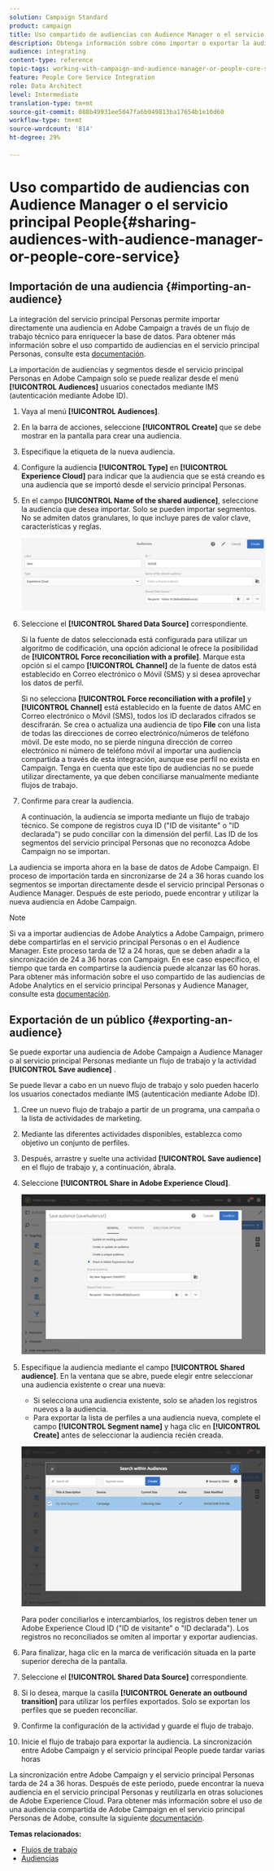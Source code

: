 ```yaml
---
solution: Campaign Standard
product: campaign
title: Uso compartido de audiencias con Audience Manager o el servicio principal People
description: Obtenga información sobre cómo importar o exportar la audiencia dentro de las distintas soluciones de Adobe Experience Cloud.
audience: integrating
content-type: reference
topic-tags: working-with-campaign-and-audience-manager-or-people-core-service
feature: People Core Service Integration
role: Data Architect
level: Intermediate
translation-type: tm+mt
source-git-commit: 088b49931ee5047fa6b949813ba17654b1e10d60
workflow-type: tm+mt
source-wordcount: '814'
ht-degree: 29%

---
```



# Uso compartido de audiencias con Audience Manager o el servicio principal People{#sharing-audiences-with-audience-manager-or-people-core-service}

## Importación de una audiencia {#importing-an-audience}

La integración del servicio principal Personas permite importar directamente una audiencia en Adobe Campaign a través de un flujo de trabajo técnico para enriquecer la base de datos. Para obtener más información sobre el uso compartido de audiencias en el servicio principal Personas, consulte esta [documentación](https://docs.adobe.com/content/help/es-ES/analytics/components/segmentation/segmentation-workflow/seg-publish.html).

La importación de audiencias y segmentos desde el servicio principal Personas en Adobe Campaign solo se puede realizar desde el menú **[!UICONTROL Audiences]** usuarios conectados mediante IMS (autenticación mediante Adobe ID).

1. Vaya al menú **[!UICONTROL Audiences]**.
1. En la barra de acciones, seleccione **[!UICONTROL Create]** que se debe mostrar en la pantalla para crear una audiencia.
1. Especifique la etiqueta de la nueva audiencia.
1. Configure la audiencia **[!UICONTROL Type]** en **[!UICONTROL Experience Cloud]** para indicar que la audiencia que se está creando es una audiencia que se importó desde el servicio principal Personas.
1. En el campo **[!UICONTROL Name of the shared audience]**, seleccione la audiencia que desea importar. Solo se pueden importar segmentos. No se admiten datos granulares, lo que incluye pares de valor clave, características y reglas.

   ![](assets/aam_import_audience.png)

1. Seleccione el **[!UICONTROL Shared Data Source]** correspondiente.

   Si la fuente de datos seleccionada está configurada para utilizar un algoritmo de codificación, una opción adicional le ofrece la posibilidad de **[!UICONTROL Force reconciliation with a profile]**. Marque esta opción si el campo **[!UICONTROL Channel]** de la fuente de datos está establecido en Correo electrónico o Móvil (SMS) y si desea aprovechar los datos de perfil.

   Si no selecciona **[!UICONTROL Force reconciliation with a profile]** y **[!UICONTROL Channel]** está establecido en la fuente de datos AMC en Correo electrónico o Móvil (SMS), todos los ID declarados cifrados se descifrarán. Se crea o actualiza una audiencia de tipo **File** con una lista de todas las direcciones de correo electrónico/números de teléfono móvil. De este modo, no se pierde ninguna dirección de correo electrónico ni número de teléfono móvil al importar una audiencia compartida a través de esta integración, aunque ese perfil no exista en Campaign. Tenga en cuenta que este tipo de audiencias no se puede utilizar directamente, ya que deben conciliarse manualmente mediante flujos de trabajo.

1. Confirme para crear la audiencia.

   A continuación, la audiencia se importa mediante un flujo de trabajo técnico. Se compone de registros cuya ID (&quot;ID de visitante&quot; o &quot;ID declarada&quot;) se pudo conciliar con la dimensión del perfil. Las ID de los segmentos del servicio principal Personas que no reconozca Adobe Campaign no se importan.

La audiencia se importa ahora en la base de datos de Adobe Campaign. El proceso de importación tarda en sincronizarse de 24 a 36 horas cuando los segmentos se importan directamente desde el servicio principal Personas o Audience Manager. Después de este periodo, puede encontrar y utilizar la nueva audiencia en Adobe Campaign.

>[!NOTE]
>
>Si va a importar audiencias de Adobe Analytics a Adobe Campaign, primero debe compartirlas en el servicio principal Personas o en el Audience Manager. Este proceso tarda de 12 a 24 horas, que se deben añadir a la sincronización de 24 a 36 horas con Campaign. En ese caso específico, el tiempo que tarda en compartirse la audiencia puede alcanzar las 60 horas. Para obtener más información sobre el uso compartido de las audiencias de Adobe Analytics en el servicio principal Personas y Audience Manager, consulte esta [documentación](https://docs.adobe.com/content/help/en/analytics/components/segmentation/segmentation-workflow/seg-publish.html).

## Exportación de un público {#exporting-an-audience}

Se puede exportar una audiencia de Adobe Campaign a Audience Manager o al servicio principal Personas mediante un flujo de trabajo y la actividad **[!UICONTROL Save audience]** .

Se puede llevar a cabo en un nuevo flujo de trabajo y solo pueden hacerlo los usuarios conectados mediante IMS (autenticación mediante Adobe ID).

1. Cree un nuevo flujo de trabajo a partir de un programa, una campaña o la lista de actividades de marketing.
1. Mediante las diferentes actividades disponibles, establezca como objetivo un conjunto de perfiles.
1. Después, arrastre y suelte una actividad **[!UICONTROL Save audience]** en el flujo de trabajo y, a continuación, ábrala.
1. Seleccione **[!UICONTROL Share in Adobe Experience Cloud]**.

   ![](assets/aam_save_audience_activity.png)

1. Especifique la audiencia mediante el campo **[!UICONTROL Shared audience]**. En la ventana que se abre, puede elegir entre seleccionar una audiencia existente o crear una nueva:

   * Si selecciona una audiencia existente, solo se añaden los registros nuevos a la audiencia.
   * Para exportar la lista de perfiles a una audiencia nueva, complete el campo **[!UICONTROL Segment name]** y haga clic en **[!UICONTROL Create]** antes de seleccionar la audiencia recién creada.

   ![](assets/aam_save_audience_segment_picker.png)

   Para poder conciliarlos e intercambiarlos, los registros deben tener un Adobe Experience Cloud ID (&quot;ID de visitante&quot; o &quot;ID declarada&quot;). Los registros no reconciliados se omiten al importar y exportar audiencias.

1. Para finalizar, haga clic en la marca de verificación situada en la parte superior derecha de la pantalla.
1. Seleccione el **[!UICONTROL Shared Data Source]** correspondiente.
1. Si lo desea, marque la casilla **[!UICONTROL Generate an outbound transition]** para utilizar los perfiles exportados. Solo se exportan los perfiles que se pueden reconciliar.
1. Confirme la configuración de la actividad y guarde el flujo de trabajo.
1. Inicie el flujo de trabajo para exportar la audiencia. La sincronización entre Adobe Campaign y el servicio principal People puede tardar varias horas

La sincronización entre Adobe Campaign y el servicio principal Personas tarda de 24 a 36 horas. Después de este periodo, puede encontrar la nueva audiencia en el servicio principal Personas y reutilizarla en otras soluciones de Adobe Experience Cloud. Para obtener más información sobre el uso de una audiencia compartida de Adobe Campaign en el servicio principal Personas de Adobe, consulte la siguiente [documentación](https://docs.adobe.com/content/help/es-ES/core-services/interface/audiences/t-audience-create.html).

**Temas relacionados:**

* [Flujos de trabajo](../../automating/using/get-started-workflows.md)
* [Audiencias](../../audiences/using/about-audiences.md)

